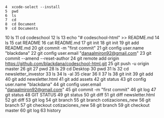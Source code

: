     4  xcode-select --install
    5  pwd
    6  ls
    7  cd
    8  cd Document
    9  cd Documents
   10  ls
   11  cd codeschool
   12  ls
   13  echo "# codeschool-html" >> README.md
   14  ls
   15  cat README
   16  cat README.md 
   17  git init
   18  git init
   19  git add README.md
   20  git commit -m "first commit"
   21  git config user.name "blackdana"
   22  git config user.email "danaalmiron92@gmail.com"
   23  git commit --amend --reset-author
   24  git remote add origin https://github.com/blackdana/codeschool-html.git
   25  git push -u origin master
   26  git
   27  pwd
   28  ls
   29  cd Desktop
   30  pwd
   31  ls
   32  cd newsletter_investor
   33  ls
   34  ls -al
   35  clear
   36  ll
   37  ls
   38  git init
   39  git add
   40  git add newsletter.html
   41  git add assets
   42  git status
   43  git config user.name "blackdana"
   44  git config user.email "danaalmiron92@gmail.com"
   45  git commit -m "first commit"
   46  git log
   47  git status
   48  GIT STATUS
   49  git status
   50  git diff
   51  git diff newsletter.html
   52  git diff
   53  git log
   54  git branch
   55  git branch cotizaciones_new
   56  git branch
   57  git checkout cotizaciones_new
   58  git branch
   59  git checkout master
   60  git log
   63  history